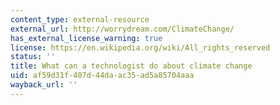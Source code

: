```yaml
---
content_type: external-resource
external_url: http://worrydream.com/ClimateChange/
has_external_license_warning: true
license: https://en.wikipedia.org/wiki/All_rights_reserved
status: ''
title: What can a technologist do about climate change
uid: af59d31f-407d-44da-ac35-ad5a85704aaa
wayback_url: ''
---
```

